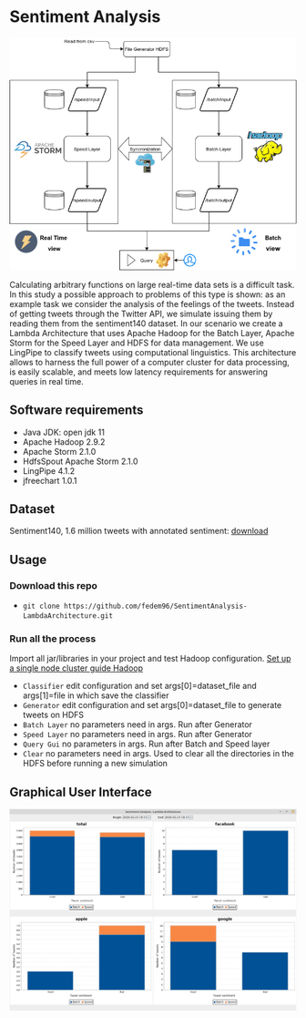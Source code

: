 # Sentiment Analysis

![alt text](img/architecture.png)

Calculating arbitrary functions on large real-time data sets is a difficult task. In this study a possible approach to problems of this type is shown: as an example task we consider the analysis of the feelings of the tweets. Instead of getting tweets through the Twitter API, we simulate issuing them by reading them from the sentiment140 dataset.
In our scenario we create a Lambda Architecture that uses Apache Hadoop for the Batch Layer, Apache Storm for the Speed
Layer and HDFS for data management. We use LingPipe to classify tweets using computational linguistics.
This architecture allows to harness the full power of a computer cluster for data processing, is easily scalable, and meets low latency requirements for answering queries in real time.

## Software requirements
* Java JDK: open jdk 11
* Apache Hadoop 2.9.2
* Apache Storm 2.1.0
* HdfsSpout Apache Storm 2.1.0
* LingPipe 4.1.2
* jfreechart 1.0.1

## Dataset
Sentiment140, 1.6 million tweets with annotated sentiment: [download](https://www.kaggle.com/kazanova/sentiment140)

## Usage
### Download this repo
* `git clone https://github.com/fedem96/SentimentAnalysis-LambdaArchitecture.git`

### Run all the process
Import all jar/libraries in your project and test Hadoop configuration.
[Set up a single node cluster guide Hadoop](https://hadoop.apache.org/docs/r2.9.2/hadoop-project-dist/hadoop-common/SingleCluster.html)

* `Classifier` edit configuration and set args[0]=dataset_file and args[1]=file in which save the classifier
* `Generator` edit configuration and set args[0]=dataset_file to generate tweets on HDFS
* `Batch Layer` no parameters need in args. Run after Generator
* `Speed Layer` no parameters need in args. Run after Generator
* `Query Gui` no parameters in args. Run after Batch and Speed layer
* `Clear` no parameters need in args. Used to clear all the directories in the HDFS before running a new simulation


## Graphical User Interface
![alt text](img/gui.png)
